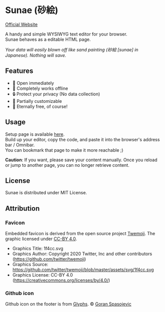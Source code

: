 # Sunae (砂絵)

[Official Website](https://kcabo.github.io/Sunae/)

A handy and simple WYSIWYG text editor for your browser.  
Sunae behaves as a editable HTML page.

_Your data will easily blown off like sand painting (砂絵 [sunae] in Japanese). Nothing will save._

## Features

- 🚀 Open immediately
- 📴 Completely works offline
- 🔒 Protect your privacy (No data collection)
- 🎨 Partially customizable
- 💖 Eternally free, of course!

## Usage

Setup page is available [here](https://kcabo.github.io/Sunae/).  
Build up your editor, copy the code, and paste it into the browser's address bar / Omnibar.  
You can bookmark that page to make it more reachable ;)

**Caution**: If you want, please save your content manually. Once you reload or jump to another page, you can no longer retrieve content.

## License

Sunae is distributed under MIT License.

## Attribution

### Favicon

Embedded favicon is derived from the open source project [Twemoji](https://twemoji.twitter.com/). The graphic licensed under [CC-BY 4.0](https://creativecommons.org/licenses/by/4.0/).

- Graphics Title: 1f4cc.svg
- Graphics Author: Copyright 2020 Twitter, Inc and other contributors (https://github.com/twitter/twemoji)
- Graphics Source: https://github.com/twitter/twemoji/blob/master/assets/svg/1f4cc.svg
- Graphics License: CC-BY 4.0 (https://creativecommons.org/licenses/by/4.0/)

### Github icon

Github icon on the footer is from [Glyphs](https://github.com/gorango/glyphs).
© [Goran Spasojevic](https://github.com/gorango)
